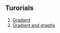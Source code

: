 ## Turorials
1. [Gradient](https://www.youtube.com/watch?v=tIpKfDc295M)
2. [Gradient and graphs](https://www.youtube.com/watch?v=_-02ze7tf08)
